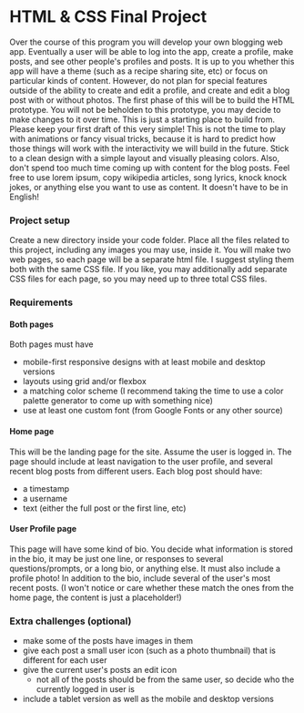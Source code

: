 # HTML & CSS Final Project
Over the course of this program you will develop your own blogging web app. Eventually a user will be able to log into the app, create a profile, make posts, and see other people's profiles and posts. It is up to you whether this app will have a theme (such as a recipe sharing site, etc) or focus on particular kinds of content. However, do not plan for special features outside of the ability to create and edit a profile, and create and edit a blog post with or without photos.
The first phase of this will be to build the HTML prototype. You will not be beholden to this prototype, you may decide to make changes to it over time. This is just a starting place to build from.
Please keep your first draft of this very simple! This is not the time to play with animations or fancy visual tricks, because it is hard to predict how those things will work with the interactivity we will build in the future. Stick to a clean design with a simple layout and visually pleasing colors.
Also, don't spend too much time coming up with content for the blog posts. Feel free to use lorem ipsum, copy wikipedia articles, song lyrics, knock knock jokes, or anything else you want to use as content. It doesn't have to be in English!
### Project setup
Create a new directory inside your code folder. Place all the files related to this project, including any images you may use, inside it.
You will make two web pages, so each page will be a separate html file. I suggest styling them both with the same CSS file. If you like, you may additionally add separate CSS files for each page, so you may need up to three total CSS files.
### Requirements
#### Both pages
Both pages must have
- mobile-first responsive designs with at least mobile and desktop versions
- layouts using grid and/or flexbox
- a matching color scheme (I recommend taking the time to use a color palette generator to come up with something nice)
- use at least one custom font (from Google Fonts or any other source)
#### Home page
This will be the landing page for the site. Assume the user is logged in.
The page should include at least navigation to the user profile, and several recent blog posts from different users. Each blog post should have:
- a timestamp
- a username
- text (either the full post or the first line, etc)
#### User Profile page
This page will have some kind of bio. You decide what information is stored in the bio, it may be just one line, or responses to several questions/prompts, or a long bio, or anything else. It must also include a profile photo!
In addition to the bio, include several of the user's most recent posts. (I won't notice or care whether these match the ones from the home page, the content is just a placeholder!)
### Extra challenges (optional)
- make some of the posts have images in them
- give each post a small user icon (such as a photo thumbnail) that is different for each user
- give the current user's posts an edit icon
  - not all of the posts should be from the same user, so decide who the currently logged in user is
- include a tablet version as well as the mobile and desktop versions